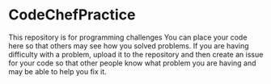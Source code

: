 # CodeChefPractice
This repository is for programming challenges
You can place your code here so that others may see how you solved problems.
If you are having difficulty with a problem, upload it to the repository and then create an issue for your code so that other people know what problem you are having and may be able to help you fix it.
